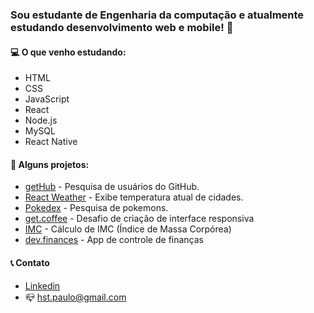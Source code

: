 ### Sou estudante de Engenharia da computação e atualmente estudando desenvolvimento web e mobile! 👋

#### :computer: O que venho estudando:
- HTML
- CSS 
- JavaScript
- React
- Node.js
- MySQL
- React Native

#### 🔭 Alguns projetos:
- [getHub](https://gethub-react.vercel.app/) - Pesquisa de usuários do GitHub.
- [React Weather](https://desafio-weather.vercel.app/) - Exibe temperatura atual de cidades.
- [Pokedex](https://pokedex-beige-ten.vercel.app/) - Pesquisa de pokemons.
- [get.coffee](https://paulo-hst.github.io/get-coffee/) - Desafio de criação de interface responsiva
- [IMC](https://paulo-hst.github.io/imc/) - Cálculo de IMC (Índice de Massa Corpórea)
- [dev.finances](https://paulo-hst.github.io/maratona-discover/) - App de controle de finanças

#### :telephone_receiver: Contato
- [Linkedin](https://www.linkedin.com/in/paulo-hst/)
- :mailbox_closed: hst.paulo@gmail.com


<!--
**paulo-hst/paulo-hst** is a ✨ _special_ ✨ repository because its `README.md` (this file) appears on your GitHub profile.

Here are some ideas to get you started:

- 🔭 I’m currently working on ...
- 🌱 I’m currently learning ...
- 👯 I’m looking to collaborate on ...
- 🤔 I’m looking for help with ...
- 💬 Ask me about ...
- 📫 How to reach me: ...
- 😄 Pronouns: ...
- ⚡ Fun fact: ...
-->
